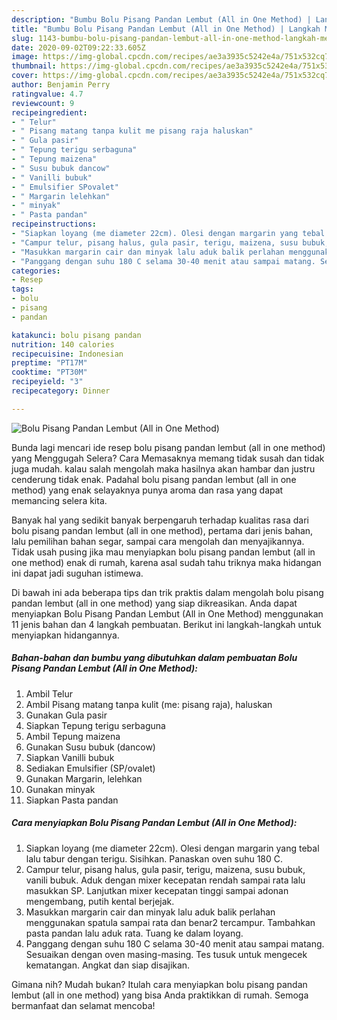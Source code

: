 ```yaml
---
description: "Bumbu Bolu Pisang Pandan Lembut (All in One Method) | Langkah Membuat Bolu Pisang Pandan Lembut (All in One Method) Yang Paling Enak"
title: "Bumbu Bolu Pisang Pandan Lembut (All in One Method) | Langkah Membuat Bolu Pisang Pandan Lembut (All in One Method) Yang Paling Enak"
slug: 1143-bumbu-bolu-pisang-pandan-lembut-all-in-one-method-langkah-membuat-bolu-pisang-pandan-lembut-all-in-one-method-yang-paling-enak
date: 2020-09-02T09:22:33.605Z
image: https://img-global.cpcdn.com/recipes/ae3a3935c5242e4a/751x532cq70/bolu-pisang-pandan-lembut-all-in-one-method-foto-resep-utama.jpg
thumbnail: https://img-global.cpcdn.com/recipes/ae3a3935c5242e4a/751x532cq70/bolu-pisang-pandan-lembut-all-in-one-method-foto-resep-utama.jpg
cover: https://img-global.cpcdn.com/recipes/ae3a3935c5242e4a/751x532cq70/bolu-pisang-pandan-lembut-all-in-one-method-foto-resep-utama.jpg
author: Benjamin Perry
ratingvalue: 4.7
reviewcount: 9
recipeingredient:
- " Telur"
- " Pisang matang tanpa kulit me pisang raja haluskan"
- " Gula pasir"
- " Tepung terigu serbaguna"
- " Tepung maizena"
- " Susu bubuk dancow"
- " Vanilli bubuk"
- " Emulsifier SPovalet"
- " Margarin lelehkan"
- " minyak"
- " Pasta pandan"
recipeinstructions:
- "Siapkan loyang (me diameter 22cm). Olesi dengan margarin yang tebal lalu tabur dengan terigu. Sisihkan. Panaskan oven suhu 180 C."
- "Campur telur, pisang halus, gula pasir, terigu, maizena, susu bubuk, vanili bubuk. Aduk dengan mixer kecepatan rendah sampai rata lalu masukkan SP. Lanjutkan mixer kecepatan tinggi sampai adonan mengembang, putih kental berjejak."
- "Masukkan margarin cair dan minyak lalu aduk balik perlahan menggunakan spatula sampai rata dan benar2 tercampur. Tambahkan pasta pandan lalu aduk rata. Tuang ke dalam loyang."
- "Panggang dengan suhu 180 C selama 30-40 menit atau sampai matang. Sesuaikan dengan oven masing-masing. Tes tusuk untuk mengecek kematangan. Angkat dan siap disajikan."
categories:
- Resep
tags:
- bolu
- pisang
- pandan

katakunci: bolu pisang pandan 
nutrition: 140 calories
recipecuisine: Indonesian
preptime: "PT17M"
cooktime: "PT30M"
recipeyield: "3"
recipecategory: Dinner

---
```



![Bolu Pisang Pandan Lembut (All in One Method)](https://img-global.cpcdn.com/recipes/ae3a3935c5242e4a/751x532cq70/bolu-pisang-pandan-lembut-all-in-one-method-foto-resep-utama.jpg)

Bunda lagi mencari ide resep bolu pisang pandan lembut (all in one method) yang Menggugah Selera? Cara Memasaknya memang tidak susah dan tidak juga mudah. kalau salah mengolah maka hasilnya akan hambar dan justru cenderung tidak enak. Padahal bolu pisang pandan lembut (all in one method) yang enak selayaknya punya aroma dan rasa yang dapat memancing selera kita.

Banyak hal yang sedikit banyak berpengaruh terhadap kualitas rasa dari bolu pisang pandan lembut (all in one method), pertama dari jenis bahan, lalu pemilihan bahan segar, sampai cara mengolah dan menyajikannya. Tidak usah pusing jika mau menyiapkan bolu pisang pandan lembut (all in one method) enak di rumah, karena asal sudah tahu triknya maka hidangan ini dapat jadi suguhan istimewa.




Di bawah ini ada beberapa tips dan trik praktis dalam mengolah bolu pisang pandan lembut (all in one method) yang siap dikreasikan. Anda dapat menyiapkan Bolu Pisang Pandan Lembut (All in One Method) menggunakan 11 jenis bahan dan 4 langkah pembuatan. Berikut ini langkah-langkah untuk menyiapkan hidangannya.

<!--inarticleads1-->

##### Bahan-bahan dan bumbu yang dibutuhkan dalam pembuatan Bolu Pisang Pandan Lembut (All in One Method):

1. Ambil  Telur
1. Ambil  Pisang matang tanpa kulit (me: pisang raja), haluskan
1. Gunakan  Gula pasir
1. Siapkan  Tepung terigu serbaguna
1. Ambil  Tepung maizena
1. Gunakan  Susu bubuk (dancow)
1. Siapkan  Vanilli bubuk
1. Sediakan  Emulsifier (SP/ovalet)
1. Gunakan  Margarin, lelehkan
1. Gunakan  minyak
1. Siapkan  Pasta pandan




<!--inarticleads2-->

##### Cara menyiapkan Bolu Pisang Pandan Lembut (All in One Method):

1. Siapkan loyang (me diameter 22cm). Olesi dengan margarin yang tebal lalu tabur dengan terigu. Sisihkan. Panaskan oven suhu 180 C.
1. Campur telur, pisang halus, gula pasir, terigu, maizena, susu bubuk, vanili bubuk. Aduk dengan mixer kecepatan rendah sampai rata lalu masukkan SP. Lanjutkan mixer kecepatan tinggi sampai adonan mengembang, putih kental berjejak.
1. Masukkan margarin cair dan minyak lalu aduk balik perlahan menggunakan spatula sampai rata dan benar2 tercampur. Tambahkan pasta pandan lalu aduk rata. Tuang ke dalam loyang.
1. Panggang dengan suhu 180 C selama 30-40 menit atau sampai matang. Sesuaikan dengan oven masing-masing. Tes tusuk untuk mengecek kematangan. Angkat dan siap disajikan.




Gimana nih? Mudah bukan? Itulah cara menyiapkan bolu pisang pandan lembut (all in one method) yang bisa Anda praktikkan di rumah. Semoga bermanfaat dan selamat mencoba!

